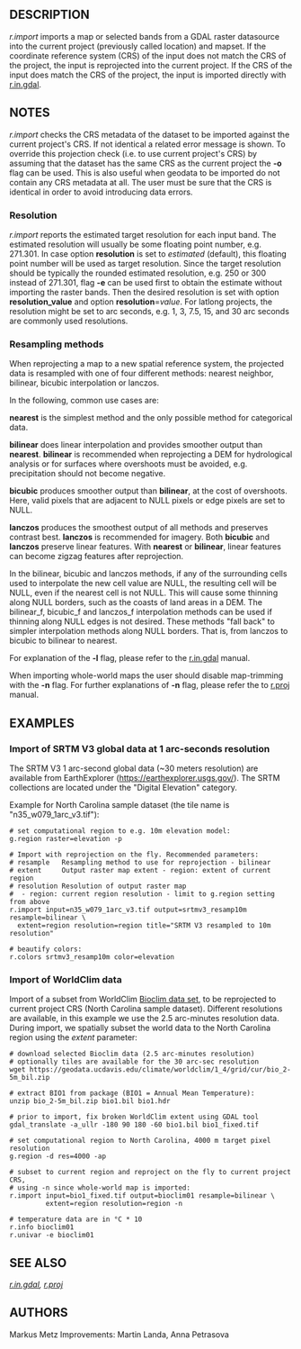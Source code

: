 ## DESCRIPTION

*r.import* imports a map or selected bands from a GDAL raster datasource
into the current project (previously called location) and mapset. If the
coordinate reference system (CRS) of the input does not match the CRS of
the project, the input is reprojected into the current project. If the
CRS of the input does match the CRS of the project, the input is
imported directly with [r.in.gdal](r.in.gdal.md).

## NOTES

*r.import* checks the CRS metadata of the dataset to be imported against
the current project's CRS. If not identical a related error message is
shown.
To override this projection check (i.e. to use current project's CRS) by
assuming that the dataset has the same CRS as the current project the
**-o** flag can be used. This is also useful when geodata to be imported
do not contain any CRS metadata at all. The user must be sure that the
CRS is identical in order to avoid introducing data errors.

### Resolution

*r.import* reports the estimated target resolution for each input band.
The estimated resolution will usually be some floating point number,
e.g. 271.301. In case option **resolution** is set to *estimated*
(default), this floating point number will be used as target resolution.
Since the target resolution should be typically the rounded estimated
resolution, e.g. 250 or 300 instead of 271.301, flag **-e** can be used
first to obtain the estimate without importing the raster bands. Then
the desired resolution is set with option **resolution_value** and
option **resolution**=*value*. For latlong projects, the resolution
might be set to arc seconds, e.g. 1, 3, 7.5, 15, and 30 arc seconds are
commonly used resolutions.

### Resampling methods

When reprojecting a map to a new spatial reference system, the projected
data is resampled with one of four different methods: nearest neighbor,
bilinear, bicubic interpolation or lanczos.

In the following, common use cases are:

**nearest** is the simplest method and the only possible method for
categorical data.

**bilinear** does linear interpolation and provides smoother output than
**nearest**. **bilinear** is recommended when reprojecting a DEM for
hydrological analysis or for surfaces where overshoots must be avoided,
e.g. precipitation should not become negative.

**bicubic** produces smoother output than **bilinear**, at the cost of
overshoots. Here, valid pixels that are adjacent to NULL pixels or edge
pixels are set to NULL.

**lanczos** produces the smoothest output of all methods and preserves
contrast best. **lanczos** is recommended for imagery. Both **bicubic**
and **lanczos** preserve linear features. With **nearest** or
**bilinear**, linear features can become zigzag features after
reprojection.

In the bilinear, bicubic and lanczos methods, if any of the surrounding
cells used to interpolate the new cell value are NULL, the resulting
cell will be NULL, even if the nearest cell is not NULL. This will cause
some thinning along NULL borders, such as the coasts of land areas in a
DEM. The bilinear_f, bicubic_f and lanczos_f interpolation methods can
be used if thinning along NULL edges is not desired. These methods "fall
back" to simpler interpolation methods along NULL borders. That is, from
lanczos to bicubic to bilinear to nearest.

For explanation of the **-l** flag, please refer to the
[r.in.gdal](r.in.gdal.md) manual.

When importing whole-world maps the user should disable map-trimming
with the **-n** flag. For further explanations of **-n** flag, please
refer the to [r.proj](r.proj.md) manual.

## EXAMPLES

### Import of SRTM V3 global data at 1 arc-seconds resolution

The SRTM V3 1 arc-second global data (~30 meters resolution) are
available from EarthExplorer (<https://earthexplorer.usgs.gov/>). The
SRTM collections are located under the "Digital Elevation" category.

Example for North Carolina sample dataset (the tile name is
"n35_w079_1arc_v3.tif"):

```shell
# set computational region to e.g. 10m elevation model:
g.region raster=elevation -p

# Import with reprojection on the fly. Recommended parameters:
# resample   Resampling method to use for reprojection - bilinear
# extent     Output raster map extent - region: extent of current region
# resolution Resolution of output raster map
#  - region: current region resolution - limit to g.region setting from above
r.import input=n35_w079_1arc_v3.tif output=srtmv3_resamp10m resample=bilinear \
  extent=region resolution=region title="SRTM V3 resampled to 10m resolution"

# beautify colors:
r.colors srtmv3_resamp10m color=elevation
```

### Import of WorldClim data

Import of a subset from WorldClim [Bioclim data
set](https://www.worldclim.org/data/bioclim.html), to be reprojected to
current project CRS (North Carolina sample dataset). Different
resolutions are available, in this example we use the 2.5 arc-minutes
resolution data. During import, we spatially subset the world data to
the North Carolina region using the *extent* parameter:

```shell
# download selected Bioclim data (2.5 arc-minutes resolution)
# optionally tiles are available for the 30 arc-sec resolution
wget https://geodata.ucdavis.edu/climate/worldclim/1_4/grid/cur/bio_2-5m_bil.zip

# extract BIO1 from package (BIO1 = Annual Mean Temperature):
unzip bio_2-5m_bil.zip bio1.bil bio1.hdr

# prior to import, fix broken WorldClim extent using GDAL tool
gdal_translate -a_ullr -180 90 180 -60 bio1.bil bio1_fixed.tif

# set computational region to North Carolina, 4000 m target pixel resolution
g.region -d res=4000 -ap

# subset to current region and reproject on the fly to current project CRS,
# using -n since whole-world map is imported:
r.import input=bio1_fixed.tif output=bioclim01 resample=bilinear \
         extent=region resolution=region -n

# temperature data are in °C * 10
r.info bioclim01
r.univar -e bioclim01
```

## SEE ALSO

*[r.in.gdal](r.in.gdal.md), [r.proj](r.proj.md)*

## AUTHORS

Markus Metz
Improvements: Martin Landa, Anna Petrasova
